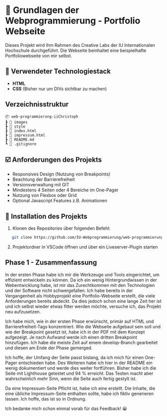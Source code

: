 # 🌌 Grundlagen der Webprogrammierung - Portfolio Webseite

Dieses Projekt wird ihm Rahmen des Creative Labs der IU Internationalen Hochschule durchgeführt. Die Webseite beinhaltet eine beispielhafte Portfoliowebseite von mir selbst.

## 🔧 Verwendeter Technologiestack

- **HTML**
- **CSS** (Bisher nur um DIVs sichtbar zu machen)

## Verzeichnisstruktur

    📦 web-programmierung-iiChristoph
    ┣ 📁 images
    ┣ 📁 style
    ┣ 📄 index.html
    ┣ 📄 impressum.html
    ┣ 📄 README.md
    ┗ 📄 .gitignore

## ☑️ Anforderungen des Projekts

- Responsives Design (Nutzung von Breakpoints)
- Beachtung der Barrierefreiheit
- Versionsverwaltung mit GIT
- Mindestens 4 Seiten oder 4 Bereiche im One-Pager
- Nutzung von Flexbox oder Grid
- Optional Javascript Features z.B. Animationen

## 💽 Installation des Projekts

1. Klonen des Repositories über folgenden Befehl:

```bash
   git clone https://github.com/IU-Webprogrammierung/web-programmierung-iiChristoph.git
```

2. Projektordner in VSCode öffnen und über ein Liveserver-Plugin starten

## Phase 1 - Zusammenfassung

In der ersten Phase habe ich mir die Werkzeuge und Tools eingerichtet, um effizient entwickeln zu können. Da ich ein wenig Hintergrundwissen in der Webentwicklung habe, ist mir das Zurechtkommen mit den Technologien und der Software nicht schwergefallen. Ich habe bereits in der Vergangenheit als Hobbyprojekt eine Portfolio-Webseite erstellt, die viele Anforderungen bereits abdeckt. Da dies jedoch schon eine lange Zeit her ist und ich selbst wieder etwas fitter werden möchte, versuche ich, das Projekt neu aufzusetzen.

Ich habe mich, wie in der ersten Phase erwünscht, primär auf HTML und Barrierefreiheit-Tags konzentriert. Wie die Webseite aufgebaut sein soll und wie der Breakpoint gesetzt ist, habe ich in der PDF mit dem Konzept aufgezeigt. Je nach Aufwand werde ich einen dritten Breakpoint hinzufügen. Ich habe die meiste Zeit auf einem develop-Branch gearbeitet und diesen am Ende der Phase gemerged.

Ich hoffe, der Umfang der Seite passt bislang, da ich mich für einen One-Pager entschieden habe. Des Weiteren habe ich hier in der README ein wenig dokumentiert und werde dies weiter fortführen. Bisher habe ich die Seite mit Lighthouse getestet und 94 % erreicht. Das Testen macht aber wahrscheinlich mehr Sinn, wenn die Seite auch fertig gestylt ist.

Da eine Impressum-Seite Pflicht ist, habe ich eine erstellt. Die Inhalte, die eine übliche Impressum-Seite enthalten sollte, habe ich fiktiv generieren lassen. Ich hoffe, das ist so in Ordnung.

Ich bedanke mich schon einmal vorab für das Feedback! 😀
